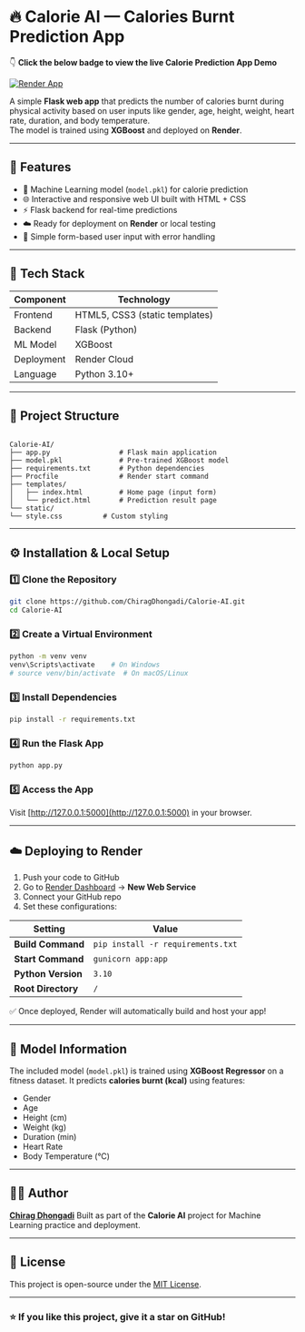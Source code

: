 # 🔥 Calorie AI — Calories Burnt Prediction App

👇 **Click the below badge to view the live Calorie Prediction App Demo**

[![Render App](https://img.shields.io/badge/Render-Live_App-blue?logo=render&logoColor=white)](https://calorie-ai-ua9s.onrender.com)

A simple **Flask web app** that predicts the number of calories burnt during physical activity based on user inputs like gender, age, height, weight, heart rate, duration, and body temperature.  
The model is trained using **XGBoost** and deployed on **Render**.

---

## 🚀 Features
- 🧠 Machine Learning model (`model.pkl`) for calorie prediction  
- 🌐 Interactive and responsive web UI built with HTML + CSS  
- ⚡ Flask backend for real-time predictions  
- ☁️ Ready for deployment on **Render** or local testing  
- 💾 Simple form-based user input with error handling  

---

## 🧩 Tech Stack
| Component | Technology |
|------------|-------------|
| Frontend | HTML5, CSS3 (static templates) |
| Backend | Flask (Python) |
| ML Model | XGBoost |
| Deployment | Render Cloud |
| Language | Python 3.10+ |

---

## 📁 Project Structure
```

Calorie-AI/
├── app.py                 # Flask main application
├── model.pkl              # Pre-trained XGBoost model
├── requirements.txt       # Python dependencies
├── Procfile               # Render start command
├── templates/
│   ├── index.html         # Home page (input form)
│   └── predict.html       # Prediction result page
└── static/
└── style.css          # Custom styling

````

---

## ⚙️ Installation & Local Setup

### 1️⃣ Clone the Repository
```bash
git clone https://github.com/ChiragDhongadi/Calorie-AI.git
cd Calorie-AI
````

### 2️⃣ Create a Virtual Environment

```bash
python -m venv venv
venv\Scripts\activate    # On Windows
# source venv/bin/activate  # On macOS/Linux
```

### 3️⃣ Install Dependencies

```bash
pip install -r requirements.txt
```

### 4️⃣ Run the Flask App

```bash
python app.py
```

### 5️⃣ Access the App

Visit [http://127.0.0.1:5000](http://127.0.0.1:5000) in your browser.

---

## ☁️ Deploying to Render

1. Push your code to GitHub
2. Go to [Render Dashboard](https://render.com) → **New Web Service**
3. Connect your GitHub repo
4. Set these configurations:

| Setting            | Value                             |
| ------------------ | --------------------------------- |
| **Build Command**  | `pip install -r requirements.txt` |
| **Start Command**  | `gunicorn app:app`                |
| **Python Version** | `3.10`                            |
| **Root Directory** | `/`                               |

✅ Once deployed, Render will automatically build and host your app!

---

## 🧠 Model Information

The included model (`model.pkl`) is trained using **XGBoost Regressor** on a fitness dataset.
It predicts **calories burnt (kcal)** using features:

* Gender
* Age
* Height (cm)
* Weight (kg)
* Duration (min)
* Heart Rate
* Body Temperature (°C)

---

## 🧑‍💻 Author

**[Chirag Dhongadi](https://github.com/ChiragDhongadi)**
Built as part of the **Calorie AI** project for Machine Learning practice and deployment.

---

## 📜 License

This project is open-source under the [MIT License](LICENSE).

---

### ⭐ If you like this project, give it a star on GitHub!


